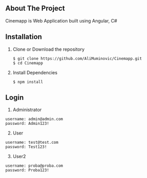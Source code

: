 
<!-- ABOUT THE PROJECT -->
## About The Project

Cinemapp is Web Application built using Angular, C#

<!-- INSTALLATION -->
## Installation

1. Clone or Download the repository

	```
	$ git clone https://github.com/AliMuminovic/Cinemapp.git
	$ cd Cinemapp
	```
2. Install Dependencies

	```
	$ npm install
  	```
  
<!-- LOGIN -->
## Login 

1. Administrator
  
  ```
  username: admin@admin.com
  password: Admin123!
  ```
  
2. User

  ```
  username: test@test.com
  password: Test123!
  ```

3. User2

  ```
  username: proba@proba.com
  password: Proba123!
  ```
